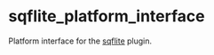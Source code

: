 # sqflite_platform_interface

Platform interface for the [sqflite]((https://pub.dev/packages/sqflite)) plugin.
